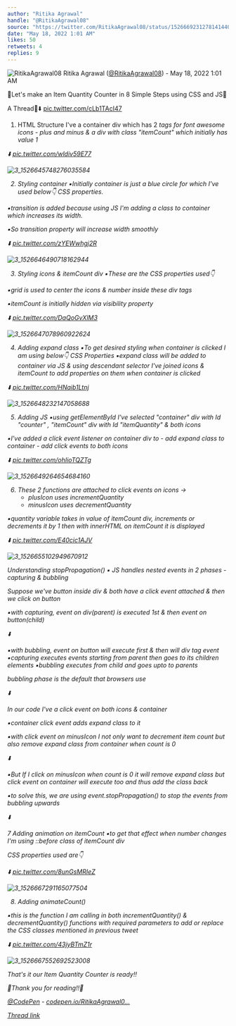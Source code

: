 ```yaml
---
author: "Ritika Agrawal"
handle: "@RitikaAgrawal08"
source: "https://twitter.com/RitikaAgrawal08/status/1526669231278141440"
date: "May 18, 2022 1:01 AM"
likes: 50
retweets: 4
replies: 9
---
```

![RitikaAgrawal08](https://pbs.twimg.com/profile_images/1536045260253515776/BNiSS_c1_normal.jpg)
Ritika Agrawal ([@RitikaAgrawal08](https://twitter.com/RitikaAgrawal08)) - May 18, 2022 1:01 AM

🔸Let's make an Item Quantity Counter in 8 Simple Steps using CSS and JS🔸

A Thread🧵⬇️ [pic.twitter.com/cLb1TAcI47](https://twitter.com/RitikaAgrawal08/status/1526669231278141440/video/1)

1. HTML Structure
I've a container div which has 2 <i> tags for font awesome icons - plus and minus & a div with class "itemCount" which initially has value 1 

⬇️ [pic.twitter.com/wldiv59E77](https://twitter.com/RitikaAgrawal08/status/1526669237594767360/photo/1)

![3_1526645748276035584](https://pbs.twimg.com/media/FS-8ODPagAAHndO.jpg)

2. Styling container
▪️Initially container is just a blue circle for which I've used below👇 CSS properties.

▪️transition is added because using JS I'm adding a class to container which increases its width. 

▪️So transition property will increase width smoothly

⬇️ [pic.twitter.com/zYEWwhgj2R](https://twitter.com/RitikaAgrawal08/status/1526669242762133505/photo/1)

![3_1526646490718162944](https://pbs.twimg.com/media/FS-85RDaUAAuEIS.jpg)

3. Styling icons & itemCount div
▪️These are the CSS properties used👇

▪️grid is used to center the icons & number inside these div tags

▪️itemCount is initially hidden via visibility property

⬇️ [pic.twitter.com/DaQoGvXlM3](https://twitter.com/RitikaAgrawal08/status/1526669248864866304/photo/1)

![3_1526647078960922624](https://pbs.twimg.com/media/FS-9bgbagAASKPb.jpg)

4. Adding expand class
▪️To get desired styling when container is clicked I am using below👇 CSS Properties
▪️expand class will be added to container via JS & using descendant selector I've joined icons & itemCount to add properties on them when container is clicked

⬇️ [pic.twitter.com/HNaib1Ltnj](https://twitter.com/RitikaAgrawal08/status/1526669254493601792/photo/1)

![3_1526648232147058688](https://pbs.twimg.com/media/FS--eoYagAArnJE.jpg)

5. Adding JS
▪️using getElementById I've selected "container" div with Id "counter" , "itemCount" div with Id "itemQuantity" & both icons

▪️I've added a click event listener on container div to
    - add expand class to container
    - add click events to both icons

⬇️ [pic.twitter.com/ohIioTQZTg](https://twitter.com/RitikaAgrawal08/status/1526669259983978496/photo/1)

![3_1526649264654684160](https://pbs.twimg.com/media/FS-_auxakAARQBE.jpg)

6. These 2 functions are attached to click events on icons -> 
   - plusIcon uses incrementQuantity
   - minusIcon uses decrementQuantity

▪️quantity variable takes in value of itemCount div, increments or decrements it by 1 then with innerHTML on itemCount it is displayed

⬇️ [pic.twitter.com/E40cic1AJV](https://twitter.com/RitikaAgrawal08/status/1526669265927294976/photo/1)

![3_1526655102949670912](https://pbs.twimg.com/media/FS_EukHaQAAWSu5.jpg)

Understanding stopPropagation()
▪️ JS handles nested events in 2 phases - capturing & bubbling

Suppose we've button inside div & both have a click event attached & then we click on button

▪️with capturing, event on div(parent) is executed 1st & then event on button(child)

⬇️

▪️with bubbling, event on button will execute first & then will div tag event
▪️capturing executes events starting from parent then goes to its children elements
▪️bubbling executes from child and goes upto to parents

bubbling phase is the default that browsers use

⬇️

In our code I've a click event on both icons & container

▪️container click event adds expand class to it

▪️with click event on minusIcon I not only want to decrement item count but also remove expand class from container when count is 0

⬇️

▪️But If I click on minusIcon when count is 0 it will remove expand class but click event on container will execute too and thus add the class back 

▪️to solve this, we are using event.stopPropagation() to stop the events from bubbling upwards

⬇️

7 Adding animation on itemCount
▪️to get that effect when number changes I'm using ::before class of itemCount div

CSS properties used are👇

⬇️ [pic.twitter.com/8unGsMRIeZ](https://twitter.com/RitikaAgrawal08/status/1526669279470690304/photo/1)

![3_1526667291165077504](https://pbs.twimg.com/media/FS_P0AwaMAABGUI.jpg)

8. Adding animateCount() 

▪️this is the function I am calling in both incrementQuantity() & decrementQuantity() functions with required parameters to add or replace the CSS classes mentioned in previous tweet

⬇️ [pic.twitter.com/43jyBTmZ1r](https://twitter.com/RitikaAgrawal08/status/1526669284474503168/photo/1)

![3_1526667552692523008](https://pbs.twimg.com/media/FS_QDPBaUAAAyr2.jpg)

That's it our Item Quantity Counter is ready!!

🔸Thank you for reading!!🔸

[@CodePen](https://twitter.com/CodePen) - [codepen.io/RitikaAgrawal0…](https://codepen.io/RitikaAgrawal08/full/RwQpjWj)

[Thread link](https://twitter.com/RitikaAgrawal08/status/1526669231278141440)